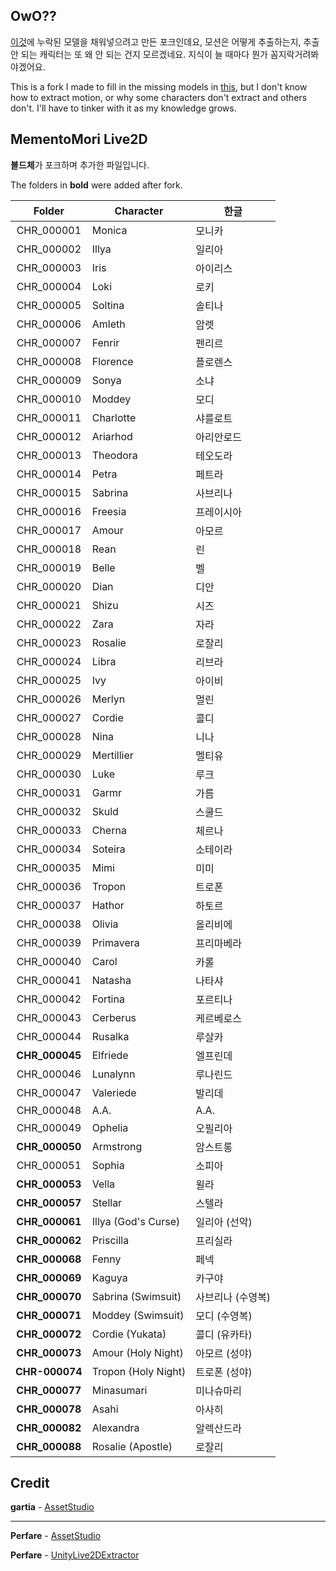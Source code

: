 ## OwO??
[이것](https://github.com/SerenityS/memo_live2d)에 누락된 모델을 채워넣으려고 만든 포크인데요, 모션은 어떻게 추출하는지, 추출 안 되는 캐릭터는 또 왜 안 되는 건지 모르겠네요. 지식이 늘 때마다 뭔가 꼼지락거려봐야겠어요.

This is a fork I made to fill in the missing models in [this](https://github.com/SerenityS/memo_live2d), but I don't know how to extract motion, or why some characters don't extract and others don't. I'll have to tinker with it as my knowledge grows.

## MementoMori Live2D
**볼드체**가 포크하며 추가한 파일입니다.

The folders in **bold** were added after fork.

|Folder|Character|한글|
|:---:|---|---|
|CHR_000001|Monica|모니카|
|CHR_000002|Illya|일리아|
|CHR_000003|Iris|아이리스|
|CHR_000004|Loki|로키|
|CHR_000005|Soltina|솔티나|
|CHR_000006|Amleth|암렛|
|CHR_000007|Fenrir|펜리르|
|CHR_000008|Florence|플로렌스|
|CHR_000009|Sonya|소냐|
|CHR_000010|Moddey|모디|
|CHR_000011|Charlotte|샤를로트|
|CHR_000012|Ariarhod|아리안로드|
|CHR_000013|Theodora|테오도라|
|CHR_000014|Petra|페트라|
|CHR_000015|Sabrina|사브리나|
|CHR_000016|Freesia|프레이시아|
|CHR_000017|Amour|아모르|
|CHR_000018|Rean|린|
|CHR_000019|Belle|벨|
|CHR_000020|Dian|디안|
|CHR_000021|Shizu|시즈|
|CHR_000022|Zara|자라|
|CHR_000023|Rosalie|로잘리|
|CHR_000024|Libra|리브라|
|CHR_000025|Ivy|아이비|
|CHR_000026|Merlyn|멀린|
|CHR_000027|Cordie|콜디|
|CHR_000028|Nina|니나|
|CHR_000029|Mertillier|멜티유|
|CHR_000030|Luke|루크|
|CHR_000031|Garmr|가름|
|CHR_000032|Skuld|스쿨드|
|CHR_000033|Cherna|체르나|
|CHR_000034|Soteira|소테이라|
|CHR_000035|Mimi|미미|
|CHR_000036|Tropon|트로폰|
|CHR_000037|Hathor|하토르|
|CHR_000038|Olivia|올리비에|
|CHR_000039|Primavera|프리마베라|
|CHR_000040|Carol|카롤|
|CHR_000041|Natasha|나타샤|
|CHR_000042|Fortina|포르티나|
|CHR_000043|Cerberus|케르베로스|
|CHR_000044|Rusalka|루살카|
|**CHR_000045**|Elfriede|엘프린데|
|CHR_000046|Lunalynn|루나린드|
|CHR_000047|Valeriede|발리데|
|CHR_000048|A.A.|A.A.|
|CHR_000049|Ophelia|오필리아|
|**CHR_000050**|Armstrong|암스트롱|
|CHR_000051|Sophia|소피아|
|**CHR_000053**|Vella|윌라|
|**CHR_000057**|Stellar|스텔라|
|**CHR_000061**|Illya (God's Curse)|일리아 (선악)|
|**CHR_000062**|Priscilla|프리실라|
|**CHR_000068**|Fenny|페넥|
|**CHR_000069**|Kaguya|카구야|
|**CHR_000070**|Sabrina (Swimsuit)|사브리나 (수영복)|
|**CHR_000071**|Moddey (Swimsuit)|모디 (수영복)|
|**CHR_000072**|Cordie (Yukata)|콜디 (유카타)|
|**CHR_000073**|Amour (Holy Night)|아모르 (성야)|
|**CHR-000074**|Tropon (Holy Night)|트로폰 (성야)
|**CHR_000077**|Minasumari|미나슈마리|
|**CHR_000078**|Asahi|아사히|
|**CHR_000082**|Alexandra|알렉산드라|
|**CHR_000088**|Rosalie (Apostle)|로잘리|

## Credit
**gartia** - [AssetStudio](https://github.com/gartia/AssetStudio-splitbundle)

---

**Perfare** - [AssetStudio](https://github.com/Perfare/AssetStudio)

**Perfare** - [UnityLive2DExtractor](https://github.com/Perfare/UnityLive2DExtractor)
